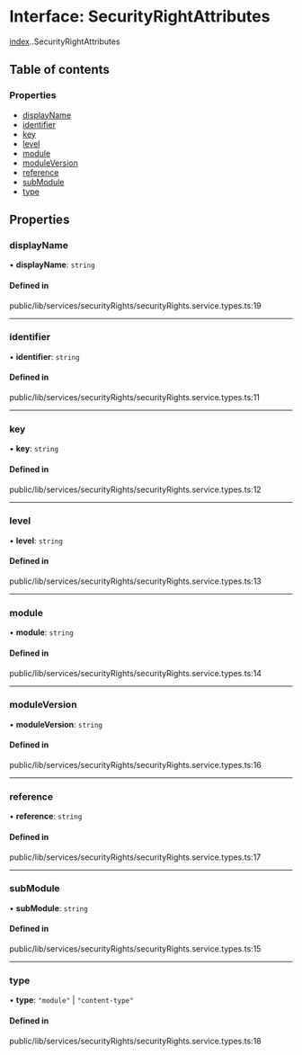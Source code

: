 # Interface: SecurityRightAttributes

[index](../wiki/index).[<internal>](../wiki/index.%3Cinternal%3E).SecurityRightAttributes

## Table of contents

### Properties

- [displayName](../wiki/index.%3Cinternal%3E.SecurityRightAttributes#displayname)
- [identifier](../wiki/index.%3Cinternal%3E.SecurityRightAttributes#identifier)
- [key](../wiki/index.%3Cinternal%3E.SecurityRightAttributes#key)
- [level](../wiki/index.%3Cinternal%3E.SecurityRightAttributes#level)
- [module](../wiki/index.%3Cinternal%3E.SecurityRightAttributes#module)
- [moduleVersion](../wiki/index.%3Cinternal%3E.SecurityRightAttributes#moduleversion)
- [reference](../wiki/index.%3Cinternal%3E.SecurityRightAttributes#reference)
- [subModule](../wiki/index.%3Cinternal%3E.SecurityRightAttributes#submodule)
- [type](../wiki/index.%3Cinternal%3E.SecurityRightAttributes#type)

## Properties

### displayName

• **displayName**: `string`

#### Defined in

public/lib/services/securityRights/securityRights.service.types.ts:19

___

### identifier

• **identifier**: `string`

#### Defined in

public/lib/services/securityRights/securityRights.service.types.ts:11

___

### key

• **key**: `string`

#### Defined in

public/lib/services/securityRights/securityRights.service.types.ts:12

___

### level

• **level**: `string`

#### Defined in

public/lib/services/securityRights/securityRights.service.types.ts:13

___

### module

• **module**: `string`

#### Defined in

public/lib/services/securityRights/securityRights.service.types.ts:14

___

### moduleVersion

• **moduleVersion**: `string`

#### Defined in

public/lib/services/securityRights/securityRights.service.types.ts:16

___

### reference

• **reference**: `string`

#### Defined in

public/lib/services/securityRights/securityRights.service.types.ts:17

___

### subModule

• **subModule**: `string`

#### Defined in

public/lib/services/securityRights/securityRights.service.types.ts:15

___

### type

• **type**: ``"module"`` \| ``"content-type"``

#### Defined in

public/lib/services/securityRights/securityRights.service.types.ts:18
